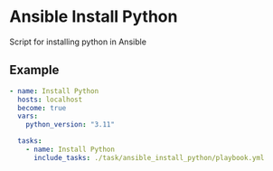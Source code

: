 # Ansible Install Python
Script for installing python in Ansible

## Example

```yaml
- name: Install Python
  hosts: localhost
  become: true
  vars:
    python_version: "3.11" 

  tasks:
    - name: Install Python
      include_tasks: ./task/ansible_install_python/playbook.yml 
```